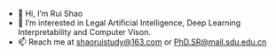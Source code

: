 - 👋 Hi, I’m Rui Shao
- 👀 I’m interested in Legal Artificial Intelligence, Deep Learning Interpretability and Computer Vison.
- 📫 Reach me at shaoruistudy@163.com or 	PhD.SR@mail.sdu.edu.cn


<!---
srstudy2000/srstudy2000 is a ✨ special ✨ repository because its `README.md` (this file) appears on your GitHub profile.
You can click the Preview link to take a look at your changes.
--->

